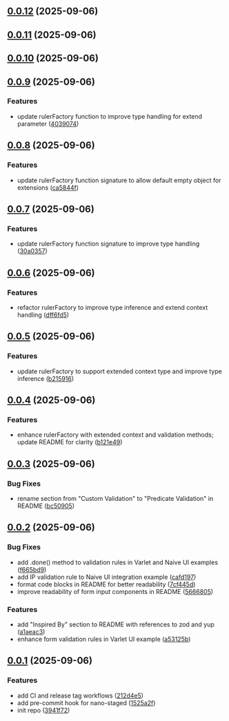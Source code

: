 ## [0.0.12](https://github.com/varletjs/ruler-factory/compare/v0.0.11...v0.0.12) (2025-09-06)

## [0.0.11](https://github.com/varletjs/ruler-factory/compare/v0.0.10...v0.0.11) (2025-09-06)

## [0.0.10](https://github.com/varletjs/ruler-factory/compare/v0.0.9...v0.0.10) (2025-09-06)

## [0.0.9](https://github.com/varletjs/ruler-factory/compare/v0.0.8...v0.0.9) (2025-09-06)

### Features

- update rulerFactory function to improve type handling for extend parameter ([4039074](https://github.com/varletjs/ruler-factory/commit/4039074cc8f333cce3f10f2fb304f6450acadd34))

## [0.0.8](https://github.com/varletjs/ruler-factory/compare/v0.0.7...v0.0.8) (2025-09-06)

### Features

- update rulerFactory function signature to allow default empty object for extensions ([ca5844f](https://github.com/varletjs/ruler-factory/commit/ca5844f7ea778ebe34214c240e966a62f9adbbcf))

## [0.0.7](https://github.com/varletjs/ruler-factory/compare/v0.0.6...v0.0.7) (2025-09-06)

### Features

- update rulerFactory function signature to improve type handling ([30a0357](https://github.com/varletjs/ruler-factory/commit/30a03575ebdf5f4e1dbed6fb3114d5bf5381db5a))

## [0.0.6](https://github.com/varletjs/ruler-factory/compare/v0.0.5...v0.0.6) (2025-09-06)

### Features

- refactor rulerFactory to improve type inference and extend context handling ([dff6fd5](https://github.com/varletjs/ruler-factory/commit/dff6fd57c891a9e3a99fa63beda15b29e6335852))

## [0.0.5](https://github.com/varletjs/ruler-factory/compare/v0.0.4...v0.0.5) (2025-09-06)

### Features

- update rulerFactory to support extended context type and improve type inference ([b215916](https://github.com/varletjs/ruler-factory/commit/b215916ecbf2b5ed141c06e0386bbbfc58088f1a))

## [0.0.4](https://github.com/varletjs/ruler-factory/compare/v0.0.3...v0.0.4) (2025-09-06)

### Features

- enhance rulerFactory with extended context and validation methods; update README for clarity ([b121e49](https://github.com/varletjs/ruler-factory/commit/b121e49629c4e7541e16dc35eb354e50f9fb33a9))

## [0.0.3](https://github.com/varletjs/ruler-factory/compare/v0.0.2...v0.0.3) (2025-09-06)

### Bug Fixes

- rename section from "Custom Validation" to "Predicate Validation" in README ([bc50905](https://github.com/varletjs/ruler-factory/commit/bc5090575249c25496175c3648bb5c90a04a922b))

## [0.0.2](https://github.com/varletjs/ruler-factory/compare/v0.0.1...v0.0.2) (2025-09-06)

### Bug Fixes

- add .done() method to validation rules in Varlet and Naive UI examples ([f665bd9](https://github.com/varletjs/ruler-factory/commit/f665bd95882f92fbfd1461f23309f3bf76558c42))
- add IP validation rule to Naive UI integration example ([cafd197](https://github.com/varletjs/ruler-factory/commit/cafd197b6acf14f9cc7e35292baca4440467f97e))
- format code blocks in README for better readability ([7cf445d](https://github.com/varletjs/ruler-factory/commit/7cf445d3af01500070cc46f39d885b0f93a5c6b6))
- improve readability of form input components in README ([5666805](https://github.com/varletjs/ruler-factory/commit/5666805903da20b2b97574307392e53215ed96eb))

### Features

- add "Inspired By" section to README with references to zod and yup ([a1aeac3](https://github.com/varletjs/ruler-factory/commit/a1aeac3f800b445957b098dbc23da827fe597ecb))
- enhance form validation rules in Varlet UI example ([a53125b](https://github.com/varletjs/ruler-factory/commit/a53125b80eebde16bdf4730eceb0f8488ab6b54e))

## [0.0.1](https://github.com/varletjs/ruler-factory/compare/3941f72a4165026dcaab446b2e4a851a9cbd0f29...v0.0.1) (2025-09-06)

### Features

- add CI and release tag workflows ([212d4e5](https://github.com/varletjs/ruler-factory/commit/212d4e5dfb8c9a529144f78c6d27b2c1c18bc55d))
- add pre-commit hook for nano-staged ([1525a2f](https://github.com/varletjs/ruler-factory/commit/1525a2f6fd592b14b4361f54325385fa01705762))
- init repo ([3941f72](https://github.com/varletjs/ruler-factory/commit/3941f72a4165026dcaab446b2e4a851a9cbd0f29))
